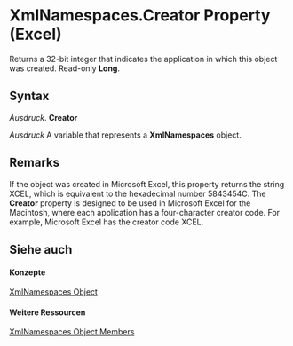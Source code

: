 
# XmlNamespaces.Creator Property (Excel)

Returns a 32-bit integer that indicates the application in which this object was created. Read-only  **Long**.


## Syntax

 _Ausdruck_. **Creator**

 _Ausdruck_ A variable that represents a **XmlNamespaces** object.


## Remarks

If the object was created in Microsoft Excel, this property returns the string XCEL, which is equivalent to the hexadecimal number 5843454C. The  **Creator** property is designed to be used in Microsoft Excel for the Macintosh, where each application has a four-character creator code. For example, Microsoft Excel has the creator code XCEL.


## Siehe auch


#### Konzepte


[XmlNamespaces Object](430f6773-2be5-8312-cd67-afb703ab0782.md)
#### Weitere Ressourcen


[XmlNamespaces Object Members](http://msdn.microsoft.com/library/56c69891-4689-b0a1-4e54-606a9bc2772e%28Office.15%29.aspx)